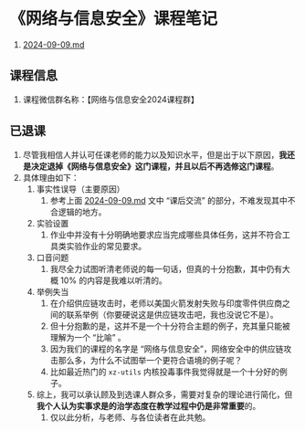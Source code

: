# 《网络与信息安全》课程笔记 

1. [2024-09-09.md](./2024-09-09.md)

## 课程信息

1. 课程微信群名称：【网络与信息安全2024课程群】

## 已退课

1. 尽管我相信人并认可任课老师的能力以及知识水平，但是出于以下原因，**我还是决定退掉《网络与信息安全》这门课程，并且以后不再选修这门课程**。
2. 具体理由如下：
   1. 事实性误导（主要原因）
      1. 参考上面 [2024-09-09.md](./2024-09-09.md) 文中 “课后交流” 的部分，不难发现其中不合逻辑的地方。
   2. 实验设置
      1. 作业中并没有十分明确地要求应当完成哪些具体任务，这并不符合工具类实验作业的常见要求。
   3. 口音问题
      1. 我尽全力试图听清老师说的每一句话，但真的十分抱歉，其中仍有大概 10% 的内容是我难以听清的。
   4. 举例失当
      1. 在介绍供应链攻击时，老师以美国火箭发射失败与印度零件供应商之间的联系举例（你要硬说这是供应链攻击吧，我也没说它不是）。
      2. 但十分抱歉的是，这并不是一个十分符合主题的例子，充其量只能被理解为一个 “比喻” 。
      3. 因为我们的课程的名字是 “网络与信息安全”，网络安全中的供应链攻击那么多，为什么不试图举一个更符合语境的例子呢？
      4. 比如最近热门的 `xz-utils` 内核投毒事件我觉得就是一个十分好的例子。
   5. 综上，我可以承认顾及到选课人群众多，需要对复杂的理论进行简化，但**我个人认为实事求是的治学态度在教学过程中仍是非常重要**的。
      1. 仅以此分析，与老师、与各位读者在此共勉。

